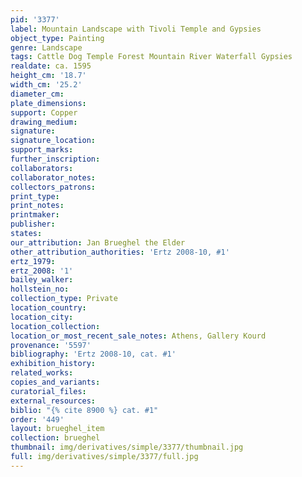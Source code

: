 ```yaml
---
pid: '3377'
label: Mountain Landscape with Tivoli Temple and Gypsies
object_type: Painting
genre: Landscape
tags: Cattle Dog Temple Forest Mountain River Waterfall Gypsies
realdate: ca. 1595
height_cm: '18.7'
width_cm: '25.2'
diameter_cm: 
plate_dimensions: 
support: Copper
drawing_medium: 
signature: 
signature_location: 
support_marks: 
further_inscription: 
collaborators: 
collaborator_notes: 
collectors_patrons: 
print_type: 
print_notes: 
printmaker: 
publisher: 
states: 
our_attribution: Jan Brueghel the Elder
other_attribution_authorities: 'Ertz 2008-10, #1'
ertz_1979: 
ertz_2008: '1'
bailey_walker: 
hollstein_no: 
collection_type: Private
location_country: 
location_city: 
location_collection: 
location_or_most_recent_sale_notes: Athens, Gallery Kourd
provenance: '5597'
bibliography: 'Ertz 2008-10, cat. #1'
exhibition_history: 
related_works: 
copies_and_variants: 
curatorial_files: 
external_resources: 
biblio: "{% cite 8900 %} cat. #1"
order: '449'
layout: brueghel_item
collection: brueghel
thumbnail: img/derivatives/simple/3377/thumbnail.jpg
full: img/derivatives/simple/3377/full.jpg
---
```

